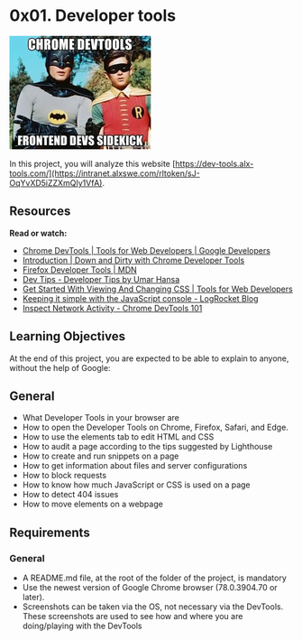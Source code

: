 # 0x01. Developer tools

![DevTool Project Image](./devTool%20Project%20image.jpeg)

In this project, you will analyze this website [https://dev-tools.alx-tools.com/](https://intranet.alxswe.com/rltoken/sJ-OqYvXD5iZZXmQIy1VfA).

## Resources
**Read or watch:**

- [Chrome DevTools | Tools for Web Developers | Google Developers](https://intranet.alxswe.com/rltoken/sHhkeh4mpyReQpLUE2yp-g)
- [Introduction | Down and Dirty with Chrome Developer Tools](https://intranet.alxswe.com/rltoken/NMYYMG44e0dZ2eb5uR4iUQ)
- [Firefox Developer Tools | MDN](https://intranet.alxswe.com/rltoken/If7a66qWg4qxhKuNPRoJCw)
- [Dev Tips - Developer Tips by Umar Hansa](https://intranet.alxswe.com/rltoken/rdGj_NA-X--rwekzt9bffQ)
- [Get Started With Viewing And Changing CSS | Tools for Web Developers](https://intranet.alxswe.com/rltoken/jvmzv58GJjKtSeACErHmWQ)
- [Keeping it simple with the JavaScript console - LogRocket Blog](https://intranet.alxswe.com/rltoken/UiqZ7pmI5L7BMr3ZaG4Bow)
- [Inspect Network Activity - Chrome DevTools 101](https://intranet.alxswe.com/rltoken/I_IHgn0hsaB1kee6RgU1SQ)

## Learning Objectives
At the end of this project, you are expected to be able to explain to anyone, without the help of Google:

## General
- What Developer Tools in your browser are
- How to open the Developer Tools on Chrome, Firefox, Safari, and Edge.
- How to use the elements tab to edit HTML and CSS
- How to audit a page according to the tips suggested by Lighthouse
- How to create and run snippets on a page
- How to get information about files and server configurations
- How to block requests
- How to know how much JavaScript or CSS is used on a page
- How to detect 404 issues
- How to move elements on a webpage

## Requirements
### General
- A README.md file, at the root of the folder of the project, is mandatory
- Use the newest version of Google Chrome browser (78.0.3904.70 or later).
- Screenshots can be taken via the OS, not necessary via the DevTools. These screenshots are used to see how and where you are doing/playing with the DevTools
